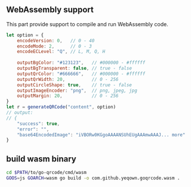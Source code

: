 ## WebAssembly support

This part provide support to compile and run WebAssembly code.

```javascript
let option = {
	encodeVersion: 0,   // 0 - 40
	encodeMode: 2,      // 0 - 3
	encodeECLevel: "Q", // L, M, Q, H
	
	outputBgColor: "#123123",   // #000000 - #ffffff
	outputBgTransparent: false, // true - false
	outputQrColor: "#666666",   // #000000 - #ffffff
	outputQrWidth: 20,          // 0 - 256
	outputCircleShape: true,    // true - false
	outputImageEncoder: "png",  // png, jpeg, jpg
	outputMargin: 20,           // 0 - 256
}
let r = generateQRCode("content", option)
// output:
// {
    "success": true,
    "error": "",
    "base64EncodedImage": "iVBORw0KGgoAAAANSUhEUgAAAmwAAAJ... more"
}
```

## build wasm binary


```bash
cd $PATH/to/go-qrcode/cmd/wasm
GOOS=js GOARCH=wasm go build -o com.github.yeqown.goqrcode.wasm .
```